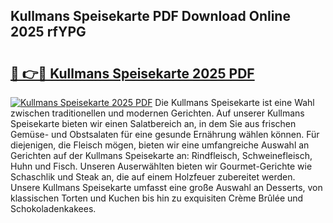 ## Kullmans Speisekarte PDF Download Online 2025 rfYPG

# <h2><a href="http://gc8zql.nevu.top/?p=Kullmans+Speisekarte">🔗 👉🔴 Kullmans Speisekarte 2025 PDF</a></h2>

[![Kullmans Speisekarte 2025 PDF](https://i.imgur.com/dBaPXMq.png)](http://gc8zql.nevu.top/?p=Kullmans+Speisekarte)
Die Kullmans Speisekarte ist eine Wahl zwischen traditionellen und modernen Gerichten. Auf unserer Kullmans Speisekarte bieten wir einen Salatbereich an, in dem Sie aus frischen Gemüse- und Obstsalaten für eine gesunde Ernährung wählen können. Für diejenigen, die Fleisch mögen, bieten wir eine umfangreiche Auswahl an Gerichten auf der Kullmans Speisekarte an: Rindfleisch, Schweinefleisch, Huhn und Fisch. Unseren Auserwählten bieten wir Gourmet-Gerichte wie Schaschlik und Steak an, die auf einem Holzfeuer zubereitet werden. Unsere Kullmans Speisekarte umfasst eine große Auswahl an Desserts, von klassischen Torten und Kuchen bis hin zu exquisiten Crème Brûlée und Schokoladenkakees.
